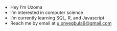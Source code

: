 -  Hey I’m Uzoma
- I’m interested in computer science
- I’m currently learning SQL, R, and Javascript
- Reach me by email at u.onyegbula6@gmail.com

<!---
Uzoma-O/Uzoma-O is a ✨ special ✨ repository because its `README.md` (this file) appears on your GitHub profile.
You can click the Preview link to take a look at your changes.
--->

